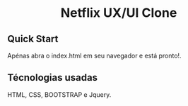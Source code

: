 <h1 align="center">
  Netflix UX/UI Clone
</h1>

<h2>Quick Start</h2>
Apénas abra o index.html em seu navegador e está pronto!.

<h2>Técnologias usadas</h2>
HTML, CSS, BOOTSTRAP e Jquery.


